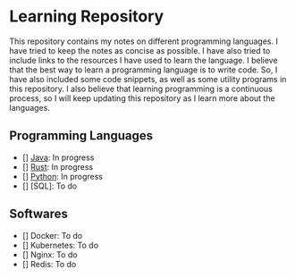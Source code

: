 # Learning Repository

This repository contains my notes on different programming languages. I have tried to keep the notes as concise as possible. I have also tried to include links to the resources I have used to learn the language. I believe that the best way to learn a programming language is to write code. So, I have also included some code snippets, as well as some utility programs in this repository. I also believe that learning programming is a continuous process, so I will keep updating this repository as I learn more about the languages.

## Programming Languages
- [] [Java](java/readme.md): In progress  
- [] [Rust](rust/readme.md): In progress  
- [] [Python](python/readme.md): In progress  
- [] [SQL]: To do

## Softwares 
- [] Docker: To do
- [] Kubernetes: To do
- [] Nginx: To do
- [] Redis: To do 

